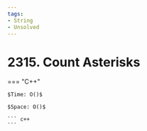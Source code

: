 ```yaml
---
tags:
- String
- Unsolved
---
```



# 2315. Count Asterisks

=== "C++"

    $Time: O()$

    $Space: O()$

    ``` c++
    ```